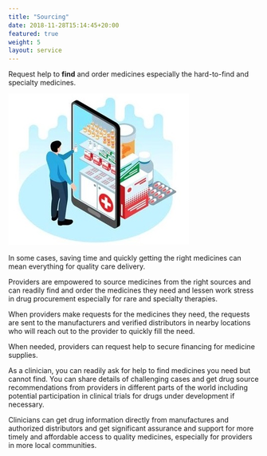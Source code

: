 ```yaml
---
title: "Sourcing"
date: 2018-11-28T15:14:45+20:00  
featured: true
weight: 5
layout: service
---
```


Request help to **find** and order medicines especially the hard-to-find and specialty medicines.

![Pharm drugs](/images/illustrations/med-online.jpg)

In some cases, saving time and quickly getting the right medicines can mean everything for quality care delivery. 

Providers are empowered to source medicines from the right sources and can readily find and order the medicines they need and lessen work stress in drug procurement especially for rare and specialty therapies.

When providers make requests for the medicines they need, the requests are sent to the manufacturers and verified distributors in nearby locations who will reach out to the provider to quickly fill the need. 

When needed, providers can request help to secure financing for medicine supplies. 

As a clinician, you can readily ask for help to find medicines you need but cannot find. You can share details of challenging cases and get drug source recommendations from providers in different parts of the world including potential participation in clinical trials for drugs under development if necessary. 

Clinicians can get drug information directly from manufactures and authorized distributors and get significant assurance and support for more timely and affordable access to quality medicines, especially for providers in more local communities.


